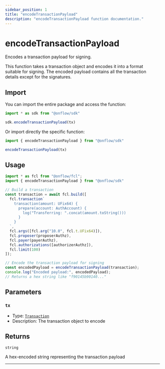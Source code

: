 ```yaml
---
sidebar_position: 1
title: "encodeTransactionPayload"
description: "encodeTransactionPayload function documentation."
---
```


<!-- THIS DOCUMENT IS AUTO-GENERATED FROM [onflow/sdk/src/encode/encode.ts](https://github.com/onflow/fcl-js/tree/master/packages/sdk/src/encode/encode.ts). DO NOT EDIT MANUALLY -->

# encodeTransactionPayload

Encodes a transaction payload for signing.

This function takes a transaction object and encodes it into a format suitable for signing.
The encoded payload contains all the transaction details except for the signatures.

## Import

You can import the entire package and access the function:

```typescript
import * as sdk from "@onflow/sdk"

sdk.encodeTransactionPayload(tx)
```

Or import directly the specific function:

```typescript
import { encodeTransactionPayload } from "@onflow/sdk"

encodeTransactionPayload(tx)
```

## Usage

```typescript
import * as fcl from "@onflow/fcl";
import { encodeTransactionPayload } from "@onflow/sdk"

// Build a transaction
const transaction = await fcl.build([
  fcl.transaction`
    transaction(amount: UFix64) {
      prepare(account: AuthAccount) {
        log("Transferring: ".concat(amount.toString()))
      }
    }
  `,
  fcl.args([fcl.arg("10.0", fcl.t.UFix64)]),
  fcl.proposer(proposerAuthz),
  fcl.payer(payerAuthz),
  fcl.authorizations([authorizerAuthz]),
  fcl.limit(100)
]);

// Encode the transaction payload for signing
const encodedPayload = encodeTransactionPayload(transaction);
console.log("Encoded payload:", encodedPayload);
// Returns a hex string like "f90145b90140..."
```

## Parameters

### `tx` 


- Type: [`Transaction`](../types#transaction)
- Description: The transaction object to encode


## Returns

`string`


A hex-encoded string representing the transaction payload

---